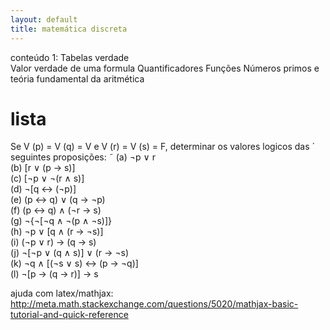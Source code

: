 ```yaml
---
layout: default
title: matemática discreta
---
```

conteúdo 1:
Tabelas verdade  
Valor verdade de uma formula
Quantificadores
Funções
Números primos e teória fundamental da aritmética

# lista

Se V (p) = V (q) = V e V (r) = V (s) = F, determinar os valores logicos das ´
seguintes proposições: ˜
(a) ¬p ∨ r  
(b) [r ∨ (p → s)]  
(c) [¬p ∨ ¬(r ∧ s)]  
(d) ¬[q ↔ (¬p)]  
(e) (p ↔ q) ∨ (q → ¬p)  
(f) (p ↔ q) ∧ (¬r → s)   
(g) ¬{¬[¬q ∧ ¬(p ∧ ¬s)]}  
(h) ¬p ∨ [q ∧ (r → ¬s)]  
(i) (¬p ∨ r) → (q → s)  
(j) ¬[¬p ∨ (q ∧ s)] ∨ (r → ¬s)  
(k) ¬q ∧ [(¬s ∨ s) ↔ (p → ¬q)]  
(l) ¬[p → (q → r)] → s  

ajuda com latex/mathjax:  http://meta.math.stackexchange.com/questions/5020/mathjax-basic-tutorial-and-quick-reference

